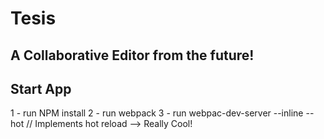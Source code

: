 # Tesis #
## A Collaborative Editor from the future! ##

## Start App ##
 1 - run NPM install
 2 - run webpack
 3 - run webpac-dev-server --inline --hot // Implements hot reload --> Really Cool!
